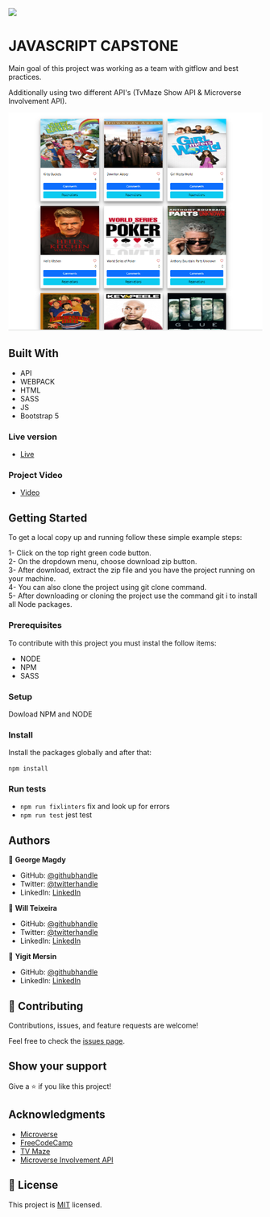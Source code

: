 ![](https://img.shields.io/badge/Microverse-blueviolet)

# JAVASCRIPT CAPSTONE

Main goal of this project was working as a team with gitflow and best practices.

Additionally using two different API's (TvMaze Show API & Microverse Involvement API).

![screenshot](./screenshot.png)

## Built With

- API
- WEBPACK
- HTML
- SASS
- JS
- Bootstrap 5

### Live version

- [Live](https://shows500.netlify.app/)

### Project Video

- [Video](https://drive.google.com/file/d/1vfaXza4MnhGfN6-yz4UDQE0lQFhaHpOh/view)

## Getting Started

To get a local copy up and running follow these simple example steps:

1- Click on the top right green code button. <br>
2- On the dropdown menu, choose download zip button. <br>
3- After download, extract the zip file and you have the project running on your machine. <br>
4- You can also clone the project using git clone command. <br>
5- After downloading or cloning the project use the command git i to install all Node packages. <br>

### Prerequisites

To contribute with this project you must instal the follow items:

- NODE
- NPM
- SASS

### Setup

Dowload NPM and NODE

### Install

Install the packages globally and after that:

`npm install`

### Run tests

- `npm run fixlinters` fix and look up for errors
- `npm run test` jest test

## Authors

👤 **George Magdy**

- GitHub: [@githubhandle](https://github.com/gemmen29)
- Twitter: [@twitterhandle](https://twitter.com/georgtriple1)
- LinkedIn: [LinkedIn](https://www.linkedin.com/in/george-magdy-840/)

👤 **Will Teixeira**

- GitHub: [@githubhandle](https://github.com/iwillteixeira)
- Twitter: [@twitterhandle](https://twitter.com/iwillteixeira)
- LinkedIn: [LinkedIn](https://www.linkedin.com/in/juscelinodev/)

👤 **Yigit Mersin**

- GitHub: [@githubhandle](https://github.com/yigitm)
- LinkedIn: [LinkedIn](https://www.linkedin.com/in/yigitmersin/)

## 🤝 Contributing

Contributions, issues, and feature requests are welcome!

Feel free to check the [issues page](../../issues/).

## Show your support

Give a ⭐️ if you like this project!

## Acknowledgments

- [Microverse](https://www.microverse.com)
- [FreeCodeCamp](https://www.freecodecamp.com)
- [TV Maze](https://www.tvmaze.com/api)
- [Microverse Involvement API](https://www.notion.so/microverse/Involvement-API-869e60b5ad104603aa6db59e08150270)

## 📝 License

This project is [MIT](./MIT.md) licensed.
